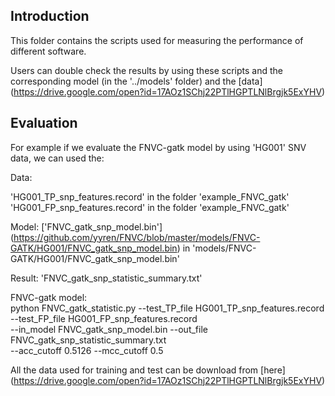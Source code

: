 Introduction
------------
This folder contains the scripts used for measuring the performance of different software.

Users can double check the results by using these scripts and the corresponding model (in the '../models' folder) and the [data] (https://drive.google.com/open?id=17AOz1SChj22PTlHGPTLNlBrgjk5ExYHV)

Evaluation
------------
For example if we evaluate the FNVC-gatk model by using 'HG001' SNV data, we can used the:

Data:

'HG001_TP_snp_features.record' in the folder 'example_FNVC_gatk'
'HG001_FP_snp_features.record' in the folder 'example_FNVC_gatk'

Model:
['FNVC_gatk_snp_model.bin'] (https://github.com/yyren/FNVC/blob/master/models/FNVC-GATK/HG001/FNVC_gatk_snp_model.bin) in 'models/FNVC-GATK/HG001/FNVC_gatk_snp_model.bin'

Result:
'FNVC_gatk_snp_statistic_summary.txt'

FNVC-gatk model:<br>
		python FNVC_gatk_statistic.py
			--test_TP_file HG001_TP_snp_features.record --test_FP_file HG001_FP_snp_features.record \
			--in_model FNVC_gatk_snp_model.bin --out_file FNVC_gatk_snp_statistic_summary.txt \
			--acc_cutoff 0.5126 --mcc_cutoff 0.5 
			
All the data used for training and test can be download from [here] (https://drive.google.com/open?id=17AOz1SChj22PTlHGPTLNlBrgjk5ExYHV)


